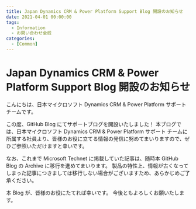```yaml
---
title: Japan Dynamics CRM & Power Platform Support Blog 開設のお知らせ
date: 2021-04-01 00:00:00
tags:
  - Information
  - お問い合わせ全般
categories:
  - [Common]
---
```


# Japan Dynamics CRM & Power Platform Support Blog 開設のお知らせ
こんにちは、日本マイクロソフト Dynamics CRM & Power Platform サポート チームです。


この度、GitHub Blog にてサポートブログを開設いたしました！
本ブログでは、日本マイクロソフト Dynamics CRM & Power Platform サポート チームに所属する社員より、皆様のお役に立てる情報の発信に努めてまいりますので、ぜひご参照いただけますと幸いです。

<!-- more -->

なお、これまで Microsoft Technet に掲載していた記事は、随時本 GitHub Blog の Archive に移行を進めてまいります。
製品の特性上、情報が古くなってしまった記事につきましては移行しない場合がございますため、あらかじめご了承ください。

本 Blog が、皆様のお役にたてれば幸いです。
今後ともよろしくお願いたします。